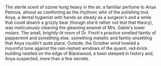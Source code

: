 The sterile scent of ozone hung heavy in the air, a familiar perfume to Anya Petrova, almost as comforting as the rhythmic whir of the polishing tool.  Anya, a dental hygienist with hands as steady as a surgeon's and a smile that could disarm a grizzly bear (though she'd rather not test that theory), was meticulously cleaning the gleaming enamel of Mrs. Gable's lower molars.  The small, brightly-lit room of Dr. Finch's practice smelled faintly of peppermint and something else, something metallic and faintly unsettling that Anya couldn't quite place.  Outside, the October wind howled a mournful tune against the rain-lashed windows of the quaint, red-brick building nestled on the edge of Blackwood, a town steeped in history and, Anya suspected, more than a few secrets.
